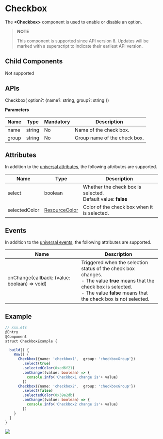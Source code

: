 # Checkbox

The **\<Checkbox>** component is used to enable or disable an option.

>  **NOTE**
>
>  This component is supported since API version 8. Updates will be marked with a superscript to indicate their earliest API version.

## Child Components

Not supported

## APIs

Checkbox( option?: {name?: string,  group?: string })

**Parameters**

| Name | Type| Mandatory | Description|
| --------| --------| ------ | -------- |
| name    | string | No| Name of the check box.|
| group   | string | No| Group name of the check box.|

## Attributes

In addition to the [universal attributes](ts-universal-attributes-size.md), the following attributes are supported.


| Name         | Type| Description|
| ------------- | ------- | -------- |
| select        | boolean | Whether the check box is selected.<br>Default value: **false**|
| selectedColor | [ResourceColor](../../ui/ts-types.md) | Color of the check box when it is selected.|

## Events

In addition to the [universal events](ts-universal-events-click.md), the following attributes are supported.

| Name     | Description|
| ----------| -------- |
|onChange(callback: (value: boolean) => void) | Triggered when the selection status of the check box changes.<br>- The value **true** means that the check box is selected.<br>- The value **false** means that the check box is not selected.|

## Example

```ts
// xxx.ets
@Entry
@Component
struct CheckboxExample {

  build() {
    Row() {
      Checkbox({name: 'checkbox1',  group: 'checkboxGroup'})
        .select(true)
        .selectedColor(0xed6f21)
        .onChange((value: boolean) => {
          console.info('Checkbox1 change is'+ value)
        })
      Checkbox({name: 'checkbox2',  group: 'checkboxGroup'})
        .select(false)
        .selectedColor(0x39a2db)
        .onChange((value: boolean) => {
          console.info('Checkbox2 change is'+ value)
        })
    }
  }
}
```


![](figures/checkbox.gif)
